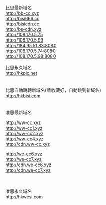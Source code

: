 比思最新域名<br>
http://bb-cc.xyz<br>
http://bisi666.cc<br>
http://bisicdn.cc<br>
http://bs-cdn.xyz<br>
http://108.170.5.75<br>
http://108.170.5.99<br>
http://184.95.51.83:8080<br>
http://108.170.5.74:8080<br>
http://108.170.5.98:8080<br>
<br>
比思永久域名<br>
http://hkpic.net<br>
<br>
<br>
比思自動跳轉新域名(請收藏好，自動跳到新域名)<br>
http://hkbisi.com<br>
<br>
<br>
唯思最新域名<br>



http://ww-cc.xyz<br>
http://ww-cc1.xyz<br>
http://ww-cc2.xyz<br>
http://ww-cc4.xyz<br>
http://cdn.ww-cc.xyz<br>

http://we-cc6.xyz<br>
http://we-cc7.xyz<br>
http://cdn.we-cc6.xyz<br>
http://cdn.we-cc7.xyz<br>


<br>
<br>
唯思永久域名<br>
http://hkwesi.com<br>
<br>
<br>

